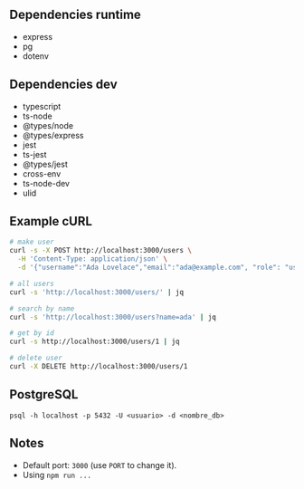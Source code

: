 ## Dependencies runtime
- express
- pg
- dotenv
## Dependencies dev
- typescript 
- ts-node
- @types/node
- @types/express
- jest
- ts-jest
- @types/jest
- cross-env
- ts-node-dev
- ulid

## Example cURL
```bash
# make user
curl -s -X POST http://localhost:3000/users \
  -H 'Content-Type: application/json' \
  -d '{"username":"Ada Lovelace","email":"ada@example.com", "role": "user","password":"meow"}' | jq

# all users
curl -s 'http://localhost:3000/users/' | jq

# search by name
curl -s 'http://localhost:3000/users?name=ada' | jq

# get by id
curl -s http://localhost:3000/users/1 | jq

# delete user
curl -X DELETE http://localhost:3000/users/1
```
## PostgreSQL
```
psql -h localhost -p 5432 -U <usuario> -d <nombre_db>
```

## Notes
- Default port: `3000` (use `PORT` to change it).
- Using `npm run ...`

